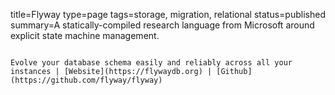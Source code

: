 title=Flyway
type=page
tags=storage, migration, relational
status=published
summary=A statically-compiled research language from Microsoft around explicit state machine management.
~~~~~~

Evolve your database schema easily and reliably across all your instances | [Website](https://flywaydb.org) | [Github](https://github.com/flyway/flyway)

